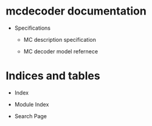 # mcdecoder documentation


* Specifications


    * MC description specification


    * MC decoder model refernece


<!-- tutorial -->
<!-- user_templates -->
# Indices and tables


* Index


* Module Index


* Search Page
